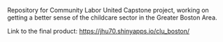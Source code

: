 Repository for Community Labor United Capstone project, working on getting a better sense of the childcare sector in the Greater Boston Area.

Link to the final product: https://jhu70.shinyapps.io/clu_boston/
